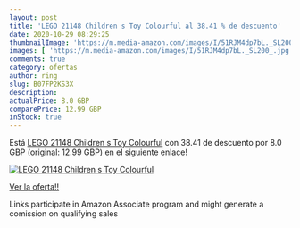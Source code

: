 ```yaml
---
layout: post
title: 'LEGO 21148 Children s Toy Colourful al 38.41 % de descuento'
date: 2020-10-29 08:29:25
thumbnailImage: 'https://m.media-amazon.com/images/I/51RJM4dp7bL._SL200_.jpg'
images: [ 'https://m.media-amazon.com/images/I/51RJM4dp7bL._SL200_.jpg' ]
comments: true
category: ofertas
author: ring
slug: B07FP2KS3X
description:
actualPrice: 8.0 GBP
comparePrice: 12.99 GBP
inStock: true
---
```


Está [LEGO 21148 Children s Toy Colourful](https://www.amazon.co.uk/dp/B07FP2KS3X/?tag=tolees0a-21) con 38.41 de descuento por 8.0 GBP (original: 12.99 GBP) en el siguiente enlace!

[![LEGO 21148 Children s Toy Colourful](https://m.media-amazon.com/images/I/51RJM4dp7bL._SL200_.jpg)](https://www.amazon.co.uk/dp/B07FP2KS3X/?tag=tolees0a-21)

[Ver la oferta!!](https://www.amazon.co.uk/dp/B07FP2KS3X/?tag=tolees0a-21)

Links participate in Amazon Associate program and might generate a comission on qualifying sales


